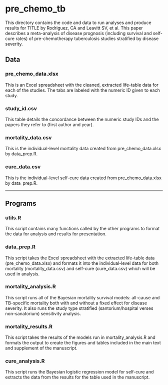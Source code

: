 # pre_chemo_tb

This directory contains the code and data to run analyses and produce results for TITLE by Rodriguez, CA and Leavitt SV, et al. This paper describes a meta-analysis of disease prognosis (including survival and self-cure rates) of pre-chemotherapy tuberculosis studies stratified by disease severity.

## Data

### pre_chemo_data.xlsx

This is an Excel spreadsheet with the cleaned, extracted life-table data for each of the studies. The tabs are labeled with the numeric ID given to each study.

### study_id.csv

This table details the concordance between the numeric study IDs and the papers they refer to (first author and year).

### mortality_data.csv

This is the individual-level mortality data created from pre_chemo_data.xlsx by data_prep.R.

### cure_data.csv

This is the individual-level self-cure data created from pre_chemo_data.xlsx by data_prep.R.


***

## Programs

### utils.R

This script contains many functions called by the other programs to format the data for analysis and results for presentation.

### data_prep.R

This script takes the Excel spreadsheet with the extracted life-table data (pre_chemo_data.xlsx) and formats it into the individual-level data for both mortality (mortality_data.csv) and self-cure (cure_data.csv) which will be used in analysis.

### mortality_analysis.R

This script runs all of the Bayesian mortality survival models: all-cause and TB-specific mortality both with and without a fixed effect for disease severity. It also runs the study type stratified (santorium/hospital verses non-sanatorium) sensitivity analysis.

### mortality_results.R

This script takes the results of the models run in mortality_analysis.R and formats the output to create the figures and tables included in the main text and supplement of the manuscript.

### cure_analysis.R

This script runs the Bayesian logistic regression model for self-cure and extracts the data from the results for the table used in the manuscript.


